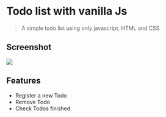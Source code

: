 # Todo list with vanilla Js
> A simple todo list using only javascript, HTML and CSS

## Screenshot

![](https://i.ibb.co/12RdLZx/Captura-de-tela-de-2020-04-08-23-52-02.png)

## Features
- Register a new Todo
- Remove Todo
- Check Todos finished
